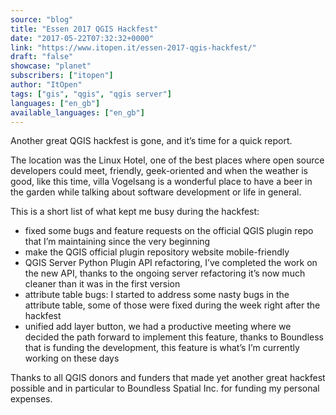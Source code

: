 ```yaml
---
source: "blog"
title: "Essen 2017 QGIS Hackfest"
date: "2017-05-22T07:32:32+0000"
link: "https://www.itopen.it/essen-2017-qgis-hackfest/"
draft: "false"
showcase: "planet"
subscribers: ["itopen"]
author: "ItOpen"
tags: ["gis", "qgis", "qgis server"]
languages: ["en_gb"]
available_languages: ["en_gb"]
---
```


Another great QGIS hackfest is gone, and it’s time for a quick report.

The location was the Linux Hotel, one of the best places where open source developers could meet, friendly, geek-oriented and when the weather is good, like this time, villa Vogelsang is a wonderful place to have a beer in the garden while talking about software development or life in general.

This is a short list of what kept me busy during the hackfest:
<ul>
<li>fixed some bugs and feature requests on the official QGIS plugin repo that I’m maintaining since the very beginning</li>
<li>make the QGIS official plugin repository website mobile-friendly</li>
<li>QGIS Server Python Plugin API refactoring, I’ve completed the work on the new API, thanks to the ongoing server refactoring it’s now much cleaner than it was in the first version</li>
<li>attribute table bugs: I started to address some nasty bugs in the attribute table, some of those were fixed during the week right after the hackfest</li>
<li>unified add layer button, we had a productive meeting where we decided the path forward to implement this feature, thanks to Boundless that is funding the development, this feature is what’s I’m currently working on these days</li>
</ul>
Thanks to all QGIS donors and funders that made yet another great hackfest possible and in particular to Boundless Spatial Inc. for funding my personal expenses.

 

 
